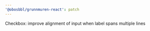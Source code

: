 ```yaml
---
'@obosbbl/grunnmuren-react': patch
---
```


Checkbox: improve alignment of input when label spans multiple lines
